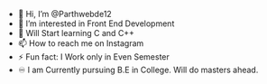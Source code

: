 - 👋 Hi, I’m @Parthwebde12
- 👀 I’m interested in Front End Development 
- 🌱 Will Start learning C and C++
- 📫 How to reach me on Instagram 
- ⚡ Fun fact: I Work only in Even Semester 
- ♾️ I am Currently pursuing B.E in College. Will do masters ahead.

<!---
Parthwebde12/Parthwebde12 is a ✨ special ✨ repository because its `README.md` (this file) appears on your GitHub profile.
You can click the Preview link to take a look at your changes.
--->

